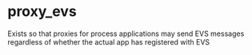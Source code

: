 # proxy_evs

Exists so that proxies for process applications may send EVS messages regardless of whether the actual app has registered with EVS